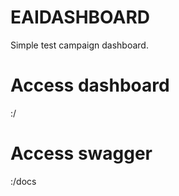 # EAIDASHBOARD

Simple test campaign dashboard. 



# Access dashboard

<url>:<port>/

# Access swagger

<url>:<port>/docs